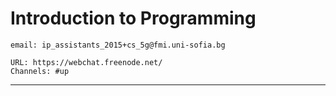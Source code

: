 Introduction to Programming
===========================
```
email: ip_assistants_2015+cs_5g@fmi.uni-sofia.bg
```

```
URL: https://webchat.freenode.net/
Channels: #up

```

---

